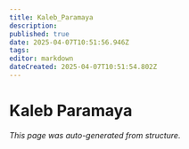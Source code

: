 ```yaml
---
title: Kaleb_Paramaya
description: 
published: true
date: 2025-04-07T10:51:56.946Z
tags: 
editor: markdown
dateCreated: 2025-04-07T10:51:54.802Z
---
```


# Kaleb Paramaya

*This page was auto-generated from structure.*